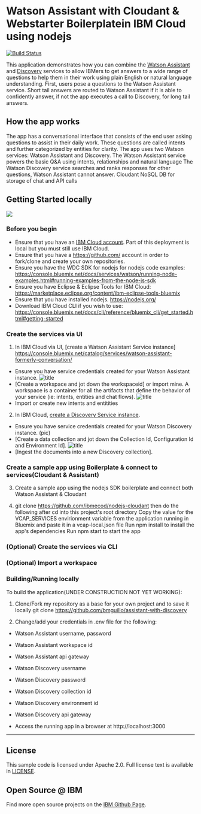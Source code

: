 # Watson Assistant with Cloudant & Webstarter Boilerplatein IBM Cloud using nodejs 
[![Build Status](https://travis-ci.org/watson-developer-cloud/assistant-with-discovery.svg?branch=master)](http://travis-ci.org/watson-developer-cloud/assistant-with-discovery)

This application demonstrates how you can combine the [Watson Assistant](https://console.bluemix.net/docs/services/conversation/index.html#about) and [Discovery](http://www.ibm.com/watson/developercloud/doc/discovery/#overview) services to allow IBMers to get answers to a wide range of questions to help them in their work using plain English or natural language understanding. First, users pose a questions to the Watson Assistant service. Short tail answers are routed to Watson Assistant if it is able to confidently answer, if not the app executes a call to Discovery, for long tail answers.

## How the app works


The app has a conversational interface that consists of the end user asking questions to assist in their daily work.
These questions are called intents and further categorized by entities for clarity. 
The app uses two Watson services: Watson Assistant and Discovery. 
The Watson Assistant service powers the basic Q&A using intents, relationships and natural language
The Watson Discovery service searches and ranks responses for other questions, Watson Assistant cannot answer.
Cloudant NoSQL DB for storage of chat and API calls


## Getting Started locally

<img src="readme_images/deploy-locally.png"></img>

### Before you begin

-  Ensure that you have an [IBM Cloud account][sign_up]. Part of this deployment is local but you must still use IBM Cloud.
-  Ensure that you have a https://github.com/ account in order to fork/clone and create your own repositories.
-  Ensure you have the WDC SDK for nodejs for nodejs code examples: https://console.bluemix.net/docs/services/watson/running-node-examples.html#running-examples-from-the-node-js-sdk
-  Ensure you have Eclipse & Eclipse Tools for IBM Cloud: https://marketplace.eclipse.org/content/ibm-eclipse-tools-bluemix
-  Ensure that you have installed nodejs. https://nodejs.org/
-  Download IBM Cloud CLI if you wish to use: https://console.bluemix.net/docs/cli/reference/bluemix_cli/get_started.html#getting-started


<a name="returnlocal">
</a>

### Create the services via UI

1. In IBM Cloud via UI, [create a Watson Assistant Service instance]
https://console.bluemix.net/catalog/services/watson-assistant-formerly-conversation/

  * Ensure you have service credentials created for your Watson Assistant instance. 
  ![title](https://github.com/bmguillo/assistant-with-discovery/blob/master/readme_images/watsonapi.png)
  * [Create a workspace and jot down the workspaceid] or import mine.
  A workspace is a container for all the artifacts that define the behavior of your service (ie: intents, entities and chat    flows). 
 ![title](https://github.com/bmguillo/assistant-with-discovery/blob/master/readme_images/workspace.png)
  * Import or create new intents and entitities

2. In IBM Cloud, [create a Discovery Service instance](https://console.bluemix.net/registration/?target=/catalog/services/discovery/).
  * Ensure you have service credentials created for your Watson Discovery instance.
  (pic)
  *  [Create a data collection and jot down the Collection Id, Configuration Id and Environment Id]. ![title](https://github.com/bmguillo/assistant-with-discovery/blob/master/readme_images/_.png)
  * [Ingest the documents into a new Discovery collection].
 
 
 ### Create a sample app using Boilerplate & connect to services(Cloudant & Assistant)
 3. Create a sample app using the nodejs SDK boilerplate and connect both Watson Assistant & Cloudant 
 
 4. git clone https://github.com/ibmecod/nodejs-cloudant then do the following after
    cd into this project's root directory
    Copy the value for the VCAP_SERVICES envirionment variable from the application running in Bluemix and paste it in a   vcap-local.json file
    Run npm install to install the app's dependencies
    Run npm start to start the app
    
    
    

### (Optional) Create the services via CLI
### (Optional) Import a workspace

### Building/Running locally

To build the application(UNDER CONSTRUCTION NOT YET WORKING):

1. Clone/Fork my repository as a base for your own project and to save it locally
   git clone https://github.com/bmguillo/assistant-with-discovery
   
2. Change/add your credentials in .env file for the following: 
 * Watson Assistant username, password
 * Watson Assistant workspace id
 * Watson Assistant api gateway
 * Watson Discovery username
 * Watson Discovery password
 * Watson Discovery collection id
 * Watson Discovery environment id
 * Watson Discovery api gateway
 
 

 * Access the running app in a browser at http://localhost:3000
 


---




## License

  This sample code is licensed under Apache 2.0.
  Full license text is available in [LICENSE](LICENSE).


## Open Source @ IBM

  Find more open source projects on the
  [IBM Github Page](http://ibm.github.io/).



[cloud_foundry]: https://github.com/cloudfoundry/cli
[getting_started]: https://console.bluemix.net/docs/services/watson/index.html
[Watson Assistant]: https://www.ibm.com/watson/services/conversation/
[discovery]: https://www.ibm.com/watson/services/discovery/

[docs]: http://www.ibm.com/watson/developercloud/conversation/
[sign_up]: https://console.bluemix.net/registration/
